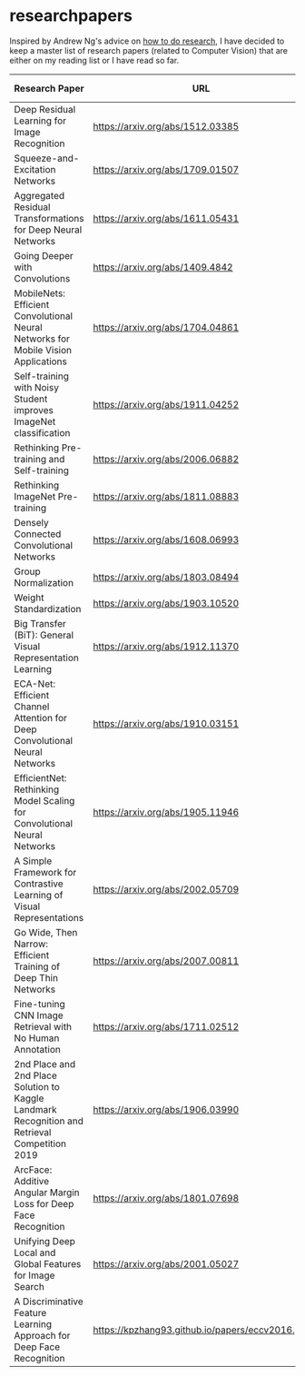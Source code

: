 # researchpapers
Inspired by Andrew Ng's advice on [how to do research](https://youtu.be/733m6qBH-jI?t=201), I have decided to keep a master list of research papers (related to Computer Vision) that are either on my reading list or I have read so far.

| Research Paper                                                                       | URL                              | Progress (*/10) |
|--------------------------------------------------------------------------------------|----------------------------------|-----------------|
| Deep   Residual Learning for Image Recognition                                       | https://arxiv.org/abs/1512.03385 |               8 |
| Squeeze-and-Excitation   Networks                                                    | https://arxiv.org/abs/1709.01507 |               8 |
| Aggregated   Residual Transformations for Deep Neural Networks                       | https://arxiv.org/abs/1611.05431 |               2 |
| Going   Deeper with Convolutions                                                     | https://arxiv.org/abs/1409.4842  |               0 |
| MobileNets:   Efficient Convolutional Neural Networks for Mobile Vision Applications | https://arxiv.org/abs/1704.04861 |               0 |
| Self-training   with Noisy Student improves ImageNet classification                  | https://arxiv.org/abs/1911.04252 |               4 |
| Rethinking Pre-training and Self-training                                            | https://arxiv.org/abs/2006.06882 |               8 |
| Rethinking ImageNet Pre-training                                                     | https://arxiv.org/abs/1811.08883 |              10 |
| Densely Connected Convolutional Networks                                             | https://arxiv.org/abs/1608.06993 |              10 |
| Group Normalization                                                                  | https://arxiv.org/abs/1803.08494 |               7 |
| Weight Standardization                                                               | https://arxiv.org/abs/1903.10520 |               1 |
| Big Transfer (BiT): General Visual Representation Learning                           | https://arxiv.org/abs/1912.11370 |               6 |
| ECA-Net: Efficient Channel Attention for Deep Convolutional Neural Networks          | https://arxiv.org/abs/1910.03151 |               8 |
| EfficientNet: Rethinking Model Scaling for Convolutional Neural Networks             | https://arxiv.org/abs/1905.11946 |               9 |
| A Simple Framework for Contrastive Learning of Visual Representations                | https://arxiv.org/abs/2002.05709 |               4 |
| Go Wide, Then Narrow: Efficient Training of Deep Thin Networks                       | https://arxiv.org/abs/2007.00811 |               4 |
| Fine-tuning CNN Image Retrieval with No Human Annotation                             | https://arxiv.org/abs/1711.02512 |               8 |
| 2nd Place and 2nd Place Solution to Kaggle Landmark Recognition and Retrieval Competition 2019 | https://arxiv.org/abs/1906.03990 |     5 |
| ArcFace: Additive Angular Margin Loss for Deep Face Recognition                      | https://arxiv.org/abs/1801.07698 |               6 |
| Unifying Deep Local and Global Features for Image Search                             | https://arxiv.org/abs/2001.05027 |               3 |
| A Discriminative Feature Learning Approach for Deep Face Recognition | https://kpzhang93.github.io/papers/eccv2016.pdf |  8 |